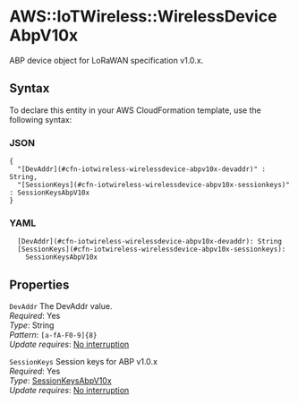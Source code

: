 # AWS::IoTWireless::WirelessDevice AbpV10x<a name="aws-properties-iotwireless-wirelessdevice-abpv10x"></a>

ABP device object for LoRaWAN specification v1\.0\.x\.

## Syntax<a name="aws-properties-iotwireless-wirelessdevice-abpv10x-syntax"></a>

To declare this entity in your AWS CloudFormation template, use the following syntax:

### JSON<a name="aws-properties-iotwireless-wirelessdevice-abpv10x-syntax.json"></a>

```
{
  "[DevAddr](#cfn-iotwireless-wirelessdevice-abpv10x-devaddr)" : String,
  "[SessionKeys](#cfn-iotwireless-wirelessdevice-abpv10x-sessionkeys)" : SessionKeysAbpV10x
}
```

### YAML<a name="aws-properties-iotwireless-wirelessdevice-abpv10x-syntax.yaml"></a>

```
  [DevAddr](#cfn-iotwireless-wirelessdevice-abpv10x-devaddr): String
  [SessionKeys](#cfn-iotwireless-wirelessdevice-abpv10x-sessionkeys):
    SessionKeysAbpV10x
```

## Properties<a name="aws-properties-iotwireless-wirelessdevice-abpv10x-properties"></a>

`DevAddr` <a name="cfn-iotwireless-wirelessdevice-abpv10x-devaddr"></a>
The DevAddr value\.  
_Required_: Yes  
_Type_: String  
_Pattern_: `[a-fA-F0-9]{8}`  
_Update requires_: [No interruption](https://docs.aws.amazon.com/AWSCloudFormation/latest/UserGuide/using-cfn-updating-stacks-update-behaviors.html#update-no-interrupt)

`SessionKeys` <a name="cfn-iotwireless-wirelessdevice-abpv10x-sessionkeys"></a>
Session keys for ABP v1\.0\.x  
_Required_: Yes  
_Type_: [SessionKeysAbpV10x](aws-properties-iotwireless-wirelessdevice-sessionkeysabpv10x.md)  
_Update requires_: [No interruption](https://docs.aws.amazon.com/AWSCloudFormation/latest/UserGuide/using-cfn-updating-stacks-update-behaviors.html#update-no-interrupt)

